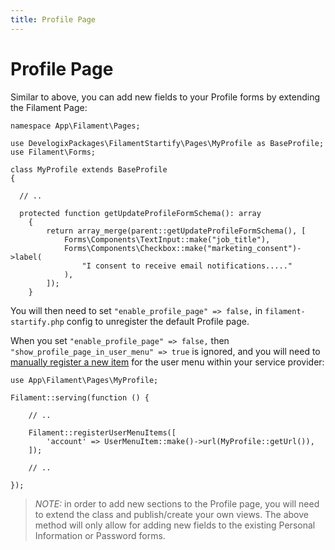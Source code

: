 ```yaml
---
title: Profile Page
---
```


# Profile Page

Similar to above, you can add new fields to your Profile forms by extending the Filament Page:

```php:no-line-numbers
namespace App\Filament\Pages;

use DevelogixPackages\FilamentStartify\Pages\MyProfile as BaseProfile;
use Filament\Forms;

class MyProfile extends BaseProfile
{

  // ..

  protected function getUpdateProfileFormSchema(): array
    {
        return array_merge(parent::getUpdateProfileFormSchema(), [
            Forms\Components\TextInput::make("job_title"),
            Forms\Components\Checkbox::make("marketing_consent")->label(
                "I consent to receive email notifications....."
            ),
        ]);
    }
```

You will then need to set `"enable_profile_page" => false,` in ``filament-startify.php`` config
to unregister the default Profile page. 

When you set `"enable_profile_page" => false,`
then `"show_profile_page_in_user_menu" => true` is ignored, and you will
need to [manually register a new item](https://filamentphp.com/docs/2.x/admin/navigation#customizing-the-user-menu) for
the user menu within your service provider:

```php:no-line-numbers
use App\Filament\Pages\MyProfile;

Filament::serving(function () {
    
    // ..
    
    Filament::registerUserMenuItems([
        'account' => UserMenuItem::make()->url(MyProfile::getUrl()),
    ]);
    
    // ..
    
});
```

>*NOTE:* in order to add new sections to the Profile page,
you will need to extend the class and publish/create your own views.
The above method will only allow for adding new fields to the existing
Personal Information or Password forms.
